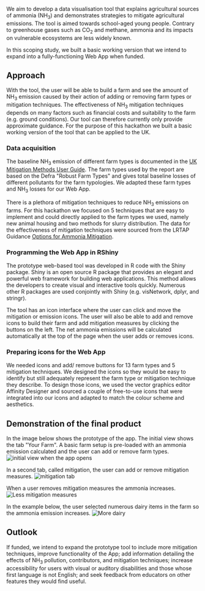 We aim to develop a data visualisation tool that explains agricultural sources of ammonia ($\mathrm{NH_3}$) and demonstrates strategies to mitigate agricultural emissions. The tool is aimed towards school-aged young people. Contrary to greenhouse gases such as $\mathrm{CO_2}$ and methane, ammonia and its impacts on vulnerable ecosystems are less widely known.

In this scoping study, we built a basic working version that we intend to expand into a fully-functioning Web App when funded.

## Approach

With the tool, the user will be able to build a farm and see the amount of $\mathrm{NH_3}$ emission caused by their action of adding or removing farm types or mitigation techniques. The effectiveness of $\mathrm{NH_3}$ mitigation techniques depends on many factors such as financial costs and suitability to the farm (e.g. ground conditions). Our tool can therefore currently only provide approximate guidance.
For the purpose of this hackathon we built a basic working version of the tool that can be applied to the UK. 

### Data acquisition

The baseline $\mathrm{NH_3}$ emission of different farm types is documented in the [UK Mitigation Methods User Guide](https://www.cost869.alterra.nl/UK_Manual_2011.pdf). The farm types used by the report are based on the Defra "Robust Farm Types" and gives total baseline losses of different pollutants for the farm typologies. We adapted these farm types and $\mathrm{NH_3}$ losses for our Web App.

There is a plethora of mitigation techniques to reduce $\mathrm{NH_3}$ emissions on farms. For this hackathon we focused on 5 techniques that are easy to implement and could directly applied to the farm types we used, namely new animal housing and two methods for slurry distribution. The data for the effectiveness of mitigation techniques were sourced from the LRTAP Guidance [Options for Ammonia Mitigation](http://www.clrtap-tfrn.org/sites/clrtap-tfrn.org/files/documents/AGD_final_file.pdf).


### Programming the Web App in RShiny

The prototype web-based tool was developed in R code with the Shiny package. Shiny is an open source R package that provides an elegant and powerful web framework for building web applications. This method allows the developers to create visual and interactive tools quickly. Numerous other R packages are used conjointly with Shiny (e.g. visNetwork, dplyr, and stringr).

The tool has an icon interface where the user can click and move the mitigation or emission icons. The user will also be able to add and remove icons to build their farm and add mitigation measures by clicking the buttons on the left. The net ammonia emissions will be calculated automatically at the top of the page when the user adds or removes icons. 

### Preparing icons for the Web App

We needed icons and add/ remove buttons for 13 farm types and 5 mitigation techniques. We designed the icons so they would be easy to identify but still adequately represent the farm type or mitigation technique they describe. To design those icons, we used the vector graphics editor Affinity Designer and sourced a couple of free-to-use icons that were integrated into our icons and adapted to match the colour scheme and aesthetics.

## Demonstration of the final product

In the image below shows the prototype of the app. The initial view shows the tab "Your Farm". A basic farm setup is pre-loaded with an ammonia emission calculated and the user can add or remove farm types.
![initial view when the app opens](./images/init.PNG)

In a second tab, called mitigation, the user can add or remove mitigation measures.
![mitigation tab](./images/mitig.PNG)

When a user removes mitigation measures the ammonia increases.
![Less mitigation measures](./images/mitig_inAction.PNG)

In the example below, the user selected numerous dairy items in the farm so the ammonia emission increases.
![More dairy](./images/dairyIncrease.PNG)

## Outlook

If funded, we intend to expand the prototype tool to include more mitigation techniques, improve functionality of the App; add information detailing the effects of $\mathrm{NH_3}$ pollution, contributors, and mitigation techniques; increase accessibility for users with visual or auditory disabilities and those whose first language is not English; and seek feedback from educators on other features they would find useful.

